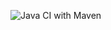 ![Java CI with Maven](https://github.com/kristiania/pgr203eksamen-Hauugland/workflows/Java%20CI%20with%20Maven/badge.svg)